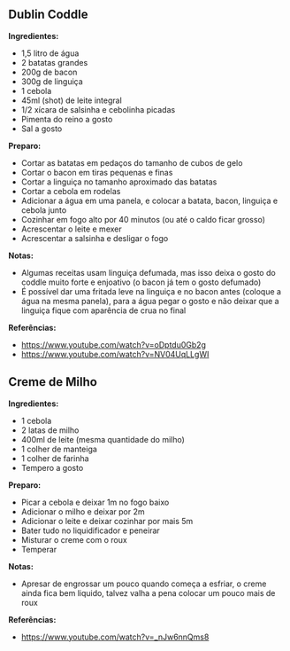 ## Dublin Coddle

**Ingredientes:**

- 1,5 litro de água
- 2 batatas grandes
- 200g de bacon
- 300g de linguiça
- 1 cebola
- 45ml (shot) de leite integral
- 1/2 xícara de salsinha e cebolinha picadas
- Pimenta do reino a gosto
- Sal a gosto

**Preparo:**

- Cortar as batatas em pedaços do tamanho de cubos de gelo
- Cortar o bacon em tiras pequenas e finas
- Cortar a linguiça no tamanho aproximado das batatas
- Cortar a cebola em rodelas
- Adicionar a água em uma panela, e colocar a batata, bacon, linguiça e cebola junto
- Cozinhar em fogo alto por 40 minutos (ou até o caldo ficar grosso)
- Acrescentar o leite e mexer
- Acrescentar a salsinha e desligar o fogo

**Notas:**

- Algumas receitas usam linguiça defumada, mas isso deixa o gosto do coddle muito forte e enjoativo (o bacon já tem o gosto defumado)
- É possível dar uma fritada leve na linguiça e no bacon antes (coloque a água na mesma panela), para a água pegar o gosto e não deixar que a linguiça fique com aparência de crua no final

**Referências:**

- https://www.youtube.com/watch?v=oDptdu0Gb2g
- https://www.youtube.com/watch?v=NV04UqLLgWI


## Creme de Milho

**Ingredientes:**

- 1 cebola
- 2 latas de milho
- 400ml de leite (mesma quantidade do milho)
- 1 colher de manteiga
- 1 colher de farinha
- Tempero a gosto

**Preparo:**

- Picar a cebola e deixar 1m no fogo baixo
- Adicionar o milho e deixar por 2m
- Adicionar o leite e deixar cozinhar por mais 5m
- Bater tudo no liquidificador e peneirar
- Misturar o creme com o roux
- Temperar

**Notas:**

- Apresar de engrossar um pouco quando começa a esfriar, o creme ainda fica bem liquido, talvez valha a pena colocar um pouco mais de roux

**Referências:**

- https://www.youtube.com/watch?v=_nJw6nnQms8
